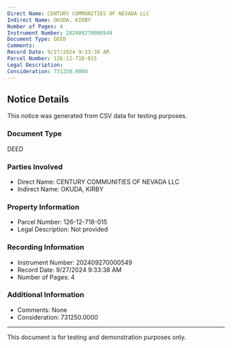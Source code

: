 ```yaml
---
Direct Name: CENTURY COMMUNITIES OF NEVADA LLC
Indirect Name: OKUDA, KIRBY
Number of Pages: 4
Instrument Number: 202409270000549
Document Type: DEED
Comments: 
Record Date: 9/27/2024 9:33:38 AM
Parcel Number: 126-12-718-015
Legal Description: 
Consideration: 731250.0000
---
```


## Notice Details

This notice was generated from CSV data for testing purposes.

### Document Type
DEED

### Parties Involved
- Direct Name: CENTURY COMMUNITIES OF NEVADA LLC
- Indirect Name: OKUDA, KIRBY

### Property Information
- Parcel Number: 126-12-718-015
- Legal Description: Not provided

### Recording Information
- Instrument Number: 202409270000549
- Record Date: 9/27/2024 9:33:38 AM
- Number of Pages: 4

### Additional Information
- Comments: None
- Consideration: 731250.0000

---

This document is for testing and demonstration purposes only.
